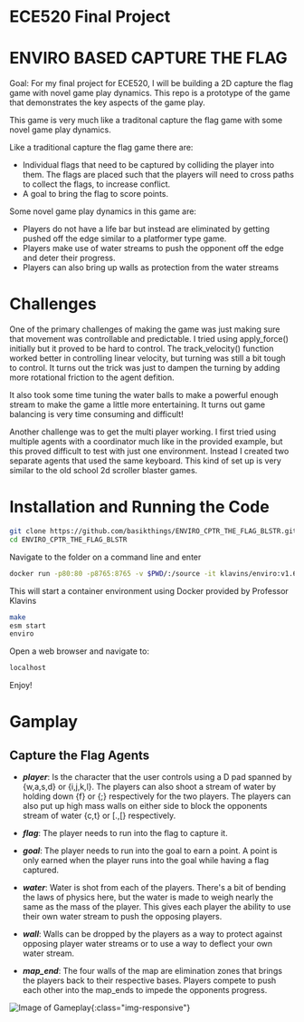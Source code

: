 # ECE520 Final Project

ENVIRO BASED CAPTURE THE FLAG
===

Goal: For my final project for ECE520, I will be building a 2D capture the flag game with novel game play dynamics. This repo is a prototype of the game that demonstrates the key aspects of the game play.

This game is very much like a traditonal capture the flag game with some novel game play dynamics. 

Like a traditional capture the flag game there are: 
- Individual flags that need to be captured by colliding the player into them. The flags are placed such that the players will need to cross paths to collect the flags, to increase conflict. 
- A goal to bring the flag to score points. 

Some novel game play dynamics in this game are: 
- Players do not have a life bar but instead are eliminated by getting pushed off the edge similar to a platformer type game. 
- Players make use of water streams to push the opponent off the edge and deter their progress. 
- Players can also bring up walls as protection from the water streams

Challenges 
=== 
One of the primary challenges of making the game was just making sure that movement was controllable and predictable. I tried using apply_force() initially but it proved to be hard to control. The track_velocity() function worked better in controlling linear velocity, but turning was still a bit tough to control. It turns out the trick was just to dampen the turning by adding more rotational friction to the agent defition. 

It also took some time tuning the water balls to make a powerful enough stream to make the game a little more entertaining. It turns out game balancing is very time consuming and difficult! 

Another challenge was to get the multi player working. I first tried using multiple agents with a coordinator much like in the provided example, but this proved difficult to test with just one environment. Instead I created two separate agents that used the same keyboard. This kind of set up is very similar to the old school 2d scroller blaster games. 

Installation and Running the Code
=== 
```bash 
git clone https://github.com/basikthings/ENVIRO_CPTR_THE_FLAG_BLSTR.git
cd ENVIRO_CPTR_THE_FLAG_BLSTR
```

Navigate to the folder on a command line and enter 

```bash 
docker run -p80:80 -p8765:8765 -v $PWD/:/source -it klavins/enviro:v1.6 bash
```

This will start a container environment using Docker provided by Professor Klavins

```bash 
make
esm start
enviro
```
Open a web browser and navigate to: 
```html 
localhost
```
Enjoy! 

Gamplay
===
Capture the Flag Agents
---
- ***player***: Is the character that the user controls using a D pad spanned by {w,a,s,d} or {i,j,k,l}. The players can also shoot a stream of water by holding down {f} or {;} respectively for the two players. The players can also put up high mass walls on either side to block the opponents stream of water {c,t} or [.,[} respectively.  

- ***flag***: The player needs to run into the flag to capture it. 

- ***goal***: The player needs to run into the goal to earn a point. A point is only earned when the player runs into the goal while having a flag captured. 

- ***water***: Water is shot from each of the players. There's a bit of bending the laws of physics here, but the water is made to weigh nearly the same as the mass of the player. This gives each player the ability to use their own water stream to push the opposing players. 

- ***wall***: Walls can be dropped by the players as a way to protect against opposing player  water streams or to use a way to deflect your own water stream. 

- ***map_end***: The four walls of the map are elimination zones that brings the players back to their respective bases. Players compete to push each other into the map_ends to impede the opponents progress. 

![Image of Gameplay](https://github.com/basikthings/ENVIRO_CPTR_THE_FLAG_BLSTR/tree/master/images/gameplay.png){:class="img-responsive"}